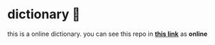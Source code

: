 # dictionary :book:
this is a online dictionary.
you can see this repo in **[this link](https://abdollahi4730.github.io/dictionary/)** as **online**

